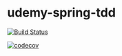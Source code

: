 # udemy-spring-tdd

[![Build Status](https://travis-ci.org/dvsilva/udemy-spring-tdd.svg?branch=master)](https://travis-ci.org/dvsilva/udemy-spring-tdd)

[![codecov](https://codecov.io/gh/dvsilva/udemy-spring-tdd/branch/master/graph/badge.svg)](https://codecov.io/gh/dvsilva/udemy-spring-tdd)
